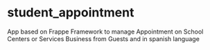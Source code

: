 # student_appointment
App based on Frappe Framework to manage Appointment on School Centers or Services Business from Guests and in spanish language
